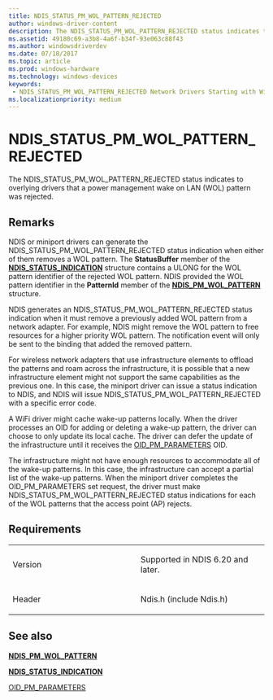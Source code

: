 ```yaml
---
title: NDIS_STATUS_PM_WOL_PATTERN_REJECTED
author: windows-driver-content
description: The NDIS_STATUS_PM_WOL_PATTERN_REJECTED status indicates to overlying drivers that a power management wake on LAN (WOL) pattern was rejected.
ms.assetid: 49180c69-a3b8-4a6f-b34f-93e063c88f43
ms.author: windowsdriverdev 
ms.date: 07/18/2017 
ms.topic: article 
ms.prod: windows-hardware 
ms.technology: windows-devices 
keywords:
 - NDIS_STATUS_PM_WOL_PATTERN_REJECTED Network Drivers Starting with Windows Vista
ms.localizationpriority: medium
---
```


# NDIS\_STATUS\_PM\_WOL\_PATTERN\_REJECTED


The NDIS\_STATUS\_PM\_WOL\_PATTERN\_REJECTED status indicates to overlying drivers that a power management wake on LAN (WOL) pattern was rejected.

Remarks
-------

NDIS or miniport drivers can generate the NDIS\_STATUS\_PM\_WOL\_PATTERN\_REJECTED status indication when either of them removes a WOL pattern. The **StatusBuffer** member of the [**NDIS\_STATUS\_INDICATION**](https://msdn.microsoft.com/library/windows/hardware/ff567373) structure contains a ULONG for the WOL pattern identifier of the rejected WOL pattern. NDIS provided the WOL pattern identifier in the **PatternId** member of the [**NDIS\_PM\_WOL\_PATTERN**](https://msdn.microsoft.com/library/windows/hardware/ff566768) structure.

NDIS generates an NDIS\_STATUS\_PM\_WOL\_PATTERN\_REJECTED status indication when it must remove a previously added WOL pattern from a network adapter. For example, NDIS might remove the WOL pattern to free resources for a higher priority WOL pattern. The notification event will only be sent to the binding that added the removed pattern.

For wireless network adapters that use infrastructure elements to offload the patterns and roam across the infrastructure, it is possible that a new infrastructure element might not support the same capabilities as the previous one. In this case, the miniport driver can issue a status indication to NDIS, and NDIS will issue NDIS\_STATUS\_PM\_WOL\_PATTERN\_REJECTED with a specific error code.

A WiFi driver might cache wake-up patterns locally. When the driver processes an OID for adding or deleting a wake-up pattern, the driver can choose to only update its local cache. The driver can defer the update of the infrastructure until it receives the [OID\_PM\_PARAMETERS](https://msdn.microsoft.com/library/windows/hardware/ff569768) OID.

The infrastructure might not have enough resources to accommodate all of the wake-up patterns. In this case, the infrastructure can accept a partial list of the wake-up patterns. When the miniport driver completes the OID\_PM\_PARAMETERS set request, the driver must make NDIS\_STATUS\_PM\_WOL\_PATTERN\_REJECTED status indications for each of the WOL patterns that the access point (AP) rejects.

Requirements
------------

<table>
<colgroup>
<col width="50%" />
<col width="50%" />
</colgroup>
<tbody>
<tr class="odd">
<td><p>Version</p></td>
<td><p>Supported in NDIS 6.20 and later.</p></td>
</tr>
<tr class="even">
<td><p>Header</p></td>
<td>Ndis.h (include Ndis.h)</td>
</tr>
</tbody>
</table>

## See also


[**NDIS\_PM\_WOL\_PATTERN**](https://msdn.microsoft.com/library/windows/hardware/ff566768)

[**NDIS\_STATUS\_INDICATION**](https://msdn.microsoft.com/library/windows/hardware/ff567373)

[OID\_PM\_PARAMETERS](https://msdn.microsoft.com/library/windows/hardware/ff569768)

 

 




